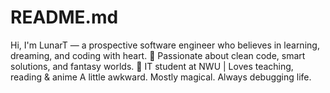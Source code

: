 # README.md
Hi, I'm LunarT — a prospective software engineer who believes in learning, dreaming, and coding with heart. 💫   Passionate about clean code, smart solutions, and fantasy worlds.   🌱 IT student at NWU | Loves teaching, reading &amp; anime   A little awkward. Mostly magical. Always debugging life.
